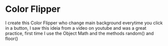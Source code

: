 # Color Flipper
 I create this Color Flipper who change main background everytime you click in a button, I saw this ideia from a video on youtube and was a great practice, first time I use the Object Math and the methods random() and floor()
